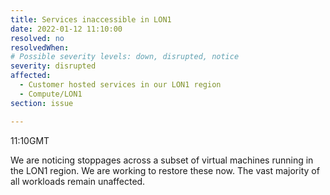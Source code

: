 ```yaml
---
title: Services inaccessible in LON1
date: 2022-01-12 11:10:00
resolved: no
resolvedWhen:
# Possible severity levels: down, disrupted, notice
severity: disrupted
affected:
  - Customer hosted services in our LON1 region
  - Compute/LON1
section: issue

---
```


11:10GMT

We are noticing stoppages across a subset of virtual machines running in the LON1 region. We are working to restore these now. The vast majority of all workloads remain unaffected.
